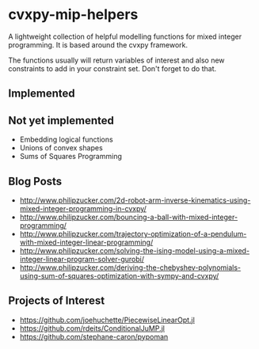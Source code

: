 # cvxpy-mip-helpers

A lightweight collection of helpful modelling functions for mixed integer programming. It is based around the cvxpy framework.

The functions usually will return variables of interest and also new constraints to add in your constraint set. Don't forget to do that.


## Implemented


## Not yet implemented
* Embedding logical functions
* Unions of convex shapes
* Sums of Squares Programming


## Blog Posts
* http://www.philipzucker.com/2d-robot-arm-inverse-kinematics-using-mixed-integer-programming-in-cvxpy/
* http://www.philipzucker.com/bouncing-a-ball-with-mixed-integer-programming/
* http://www.philipzucker.com/trajectory-optimization-of-a-pendulum-with-mixed-integer-linear-programming/
* http://www.philipzucker.com/solving-the-ising-model-using-a-mixed-integer-linear-program-solver-gurobi/
* http://www.philipzucker.com/deriving-the-chebyshev-polynomials-using-sum-of-squares-optimization-with-sympy-and-cvxpy/

## Projects of Interest

* https://github.com/joehuchette/PiecewiseLinearOpt.jl
* https://github.com/rdeits/ConditionalJuMP.jl
* https://github.com/stephane-caron/pypoman